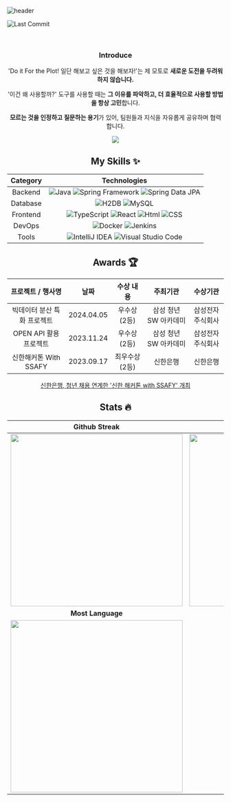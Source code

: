 ![header](https://capsule-render.vercel.app/api?type=waving&color=auto&height=150&section=header&text=KIM%20JEONG%20UK&fontSize=40&animation=fadeIn&fontAlignY=30&descAlignY=51&descAlign=62)

![Last Commit](https://img.shields.io/github/last-commit/KIMSEI1124/KIMSEI1124)

<div align= 'center'>

<img src='https://user-images.githubusercontent.com/74192619/230572160-8f2888f6-d06c-41a4-a3b0-c398cf95263d.png' alt='' />

</br>
</br>

### Introduce

'Do it For the Plot! 일단 해보고 싶은 것을 해보자!'는 제 모토로 **새로운 도전을 두려워하지 않습니다.**

'이건 왜 사용할까?' 도구를 사용할 때는 **그 이유를 파악하고, 더 효율적으로 사용할 방법을 항상 고민**합니다.

**모르는 것을 인정하고 질문하는 용기**가 있어, 팀원들과 지식을 자유롭게 공유하며 협력합니다.

<a href="https://velog.io/@kimsei1124"><img src="https://img.shields.io/badge/Tech%20Blog-11B48A?style=flat-square&logo=Vimeo&logoColor=white&link=https://velog.io/@kimsei1124"/></a>

## My Skills ✨

| Category  |  Technologies |
|:---: |:---:|
| Backend | ![Java](https://img.shields.io/badge/-Java-orange) ![Spring Framework](https://img.shields.io/badge/Spring-6DB33F?logo=Spring&logoColor=white) ![Spring Data JPA](https://img.shields.io/badge/Spring%20Data%20JPA-6DB33F?logo=Spring&logoColor=white) |
| Database | ![H2DB](https://img.shields.io/badge/H2DB-blue) ![MySQL](https://img.shields.io/badge/MySQL-4479A1?logo=MySQL&logoColor=white) |
| Frontend | ![TypeScript](https://img.shields.io/badge/TypeScript-3178C6?logo=TypeScript&logoColor=white) ![React](https://img.shields.io/badge/React-61DAFB?logo=React&logoColor=white) ![Html](https://img.shields.io/badge/HTML-E34F26?logo=HTML5&logoColor=white) ![CSS](https://img.shields.io/badge/CSS3-1572B6?logo=CSS3&logoColor=white) |
| DevOps | ![Docker](https://img.shields.io/badge/Docker-2496ED?logo=Docker&logoColor=white)  ![Jenkins](https://img.shields.io/badge/Jenkins-D24939?logo=Jenkins&logoColor=white) |
| Tools | ![IntelliJ IDEA](https://img.shields.io/badge/IntelliJ%20IDEA-000000?logo=IntelliJ%20IDEA&logoColor=white) ![Visual Studio Code](https://img.shields.io/badge/Visual%20Studio%20Code-007ACC?logo=Visual%20Studio%20Code&logoColor=white) |

## Awards 🏆

| **프로젝트 / 행사명**         | **날짜**      | **수상 내용**            | **주최기관**                    | **수상기관**          |
|:-----------------------------:|:-------------:|:------------------------:|:------------------------------:|:--------------------:|
| 빅데이터 분산 특화 프로젝트   | 2024.04.05    | 우수상 (2등)                        | 삼성 청년 SW 아카데미           | 삼성전자주식회사                   |
| OPEN API 활용 프로젝트         | 2023.11.24    | 우수상 (2등)                        | 삼성 청년 SW 아카데미           | 삼성전자주식회사                   |
| 신한해커톤 With SSAFY          | 2023.09.17    | 최우수상 (2등)           | 신한은행                        | 신한은행            |

[신한은행, 청년 채용 연계한 '신한 해커톤 with SSAFY' 개최](https://daily.hankooki.com/news/articleView.html?idxno=1000809)

## Stats 🔥

| Github Streak| Github Stats|
|:---:|:---:|
|<img src="https://streak-stats.demolab.com?user=KIMSEI1124&theme=dark&hide_border=true&locale=ko&date_format=%5BY.%5Dn.j&mode=weekly" width=400 />|<img src="https://github-readme-stats.vercel.app/api?username=KIMSEI1124&show_icons=true" width=400 />|
| **Most Language** | **Beakjoon** |
|<img src="https://github-readme-stats.vercel.app/api/top-langs/?username=KIMSEI1124&layout=compact" width=400 />|<img src="http://mazassumnida.wtf/api/generate_badge?boj=bbomi1973" witdh=400 />

</div>
